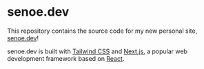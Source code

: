 # senoe.dev

This repository contains the source code for my new personal site, [senoe.dev](https://senoe.dev)!

senoe.dev is built with [Tailwind CSS](https://tailwindcss.com) and [Next.js](https://nextjs.org), a popular web development framework based on [React](https://react.dev).
